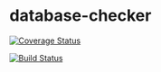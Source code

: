 # database-checker


[![Coverage Status](https://coveralls.io/repos/github/starker-xp/database-checker/badge.svg?branch=master)](https://coveralls.io/github/starker-xp/database-checker?branch=master)

[![Build Status](https://travis-ci.org/starker-xp/database-checker.svg?branch=master)](https://travis-ci.org/starker-xp/database-checker)
